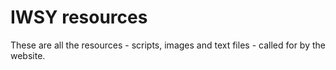  # IWSY resources
 
 These are all the resources  - scripts, images and text files - called for by the website.
